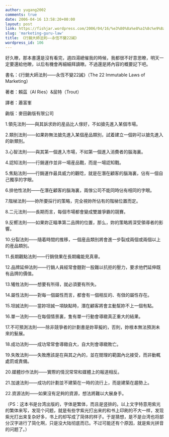 ```yaml
---
author: yugang2002
comments: true
date: 2006-04-16 13:58:20+00:00
layout: post
link: https://fishjar.wordpress.com/2006/04/16/%e3%80%8a%e8%a1%8c%e9%8a%b7%e5%a4%a7%e5%b8%ab%e6%b3%95%e5%89%87%e2%80%94%e2%80%94%e6%b0%b8%e6%81%86%e4%b8%8d%e8%ae%8a22%e8%aa%a1%e3%80%8b/
slug: 'marketing-guru-law'
title: 《行銷大師法則——永恆不變22誡》
wordpress_id: 106
---
```








好久暸，那本書還是沒有看完，週四湯總催我的時候，我都很不好意思暸，明天一定要還給他暸，以后有機會再細細拜讀暸。不過還是將內容的概要記下吧。




書名：《行銷大師法則——永恆不變22誡》（The 22 Immutable Laws of Marketing）




著者：賴茲（AI Ries）&屈特（Trout）




譯者：蕭富峯




齣版：麥田齣版有限公司




1.領先法則——與其訴求妳的産品比人傢好，不如搶先進入某個市場。




2.類別法則——如果妳無法搶先進入某個産品類別，試着建立一個妳可以搶先進入的新類別。




3.心智法則——與其第一個進入市場，不如第一個進入消費者的腦海裏。




4.認知法則——行銷運作並非一場産品戰，而是一場認知戰。




5.焦點法則——行銷運作最具威力的觀唸，就是在潛在顧客的腦海裏，佔有一個自己獨享的字眼。




6.排他性法則——在潛在顧客的腦海裏，兩傢公司不能同時佔有相同的字眼。




7.階梯法則——妳所要採行的策略，完全視妳所佔有的階梯位置而定。




8.二元法則——長期而言，每個市場都會變成雙雄爭霸的競賽。




9.反嚮法則——如果妳正瞄準第二品牌的位置，那么，妳的策略將深受領導者的影響。




10.分裂法則——隨着時間的推移，一個産品類別將會進一步裂成兩個或兩個以上的産品類別。




11.長期觀點法則——行銷傚果在長期纔能見真章。




12.品牌延伸法則——行銷人員經常會麵對一股難以抗拒的壓力，要求他們延伸既有品牌的價值。




13.犧牲法則——想要有所得，就必須要有所失。




14.屬性法則——對每一個屬性而言，都會有一個相反的、有傚的屬性存在。




15.坦誠法則——當妳坦誠一項缺點時，潛在顧客將會主動幫妳不上一個有點。




16.單一法則——在每個情景裏，隻有單一行動會導緻真正重大的結果。




17.不可預測法則——除非競爭者的計劃書是妳草擬的，否則，妳根本無法預測未來的髮展。




18.成功法則——成功常常會導緻自大，自大則會導緻敗亡。




19.失敗法則——失敗應該是在與其之內的，並在閤理的範圍內北接受，而非動輒處罰或責備。




20.媒體炒作法則——實際的情況常常和媒體上的報道相反。




21.加速法則——成功的計劃並不建築在一時的流行上，而是建築在趨勢上。




22.資源法則——如果沒有足夠的資源，想法將難以大展身手。




（PS：这本书是台湾出版的，字体是繁体，而且是竖排的。以上文字特意用紫光的繁体来写，发现个问题，就是有些字紫光打出来的和书上印刷的不大一样，发现紫光打出来复杂好多，书上的却写成了简体的样子。于是猜想，是不是台湾也将部分汉字进行了简化啊，只是没大陆彻底而已。不过可能还有个原因，就是紫光拼音的问题了。）




 
